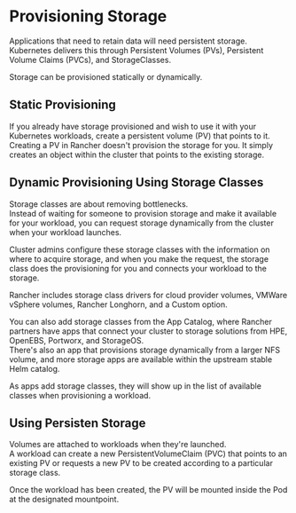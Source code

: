 # Provisioning Storage

Applications that need to retain data will need persistent storage.  
Kubernetes delivers this through Persistent Volumes (PVs), Persistent Volume Claims (PVCs), and StorageClasses.

Storage can be provisioned statically or dynamically.

## Static Provisioning
If you already have storage provisioned and wish to use it with your Kubernetes workloads, create a persistent volume (PV) that points to it.  
Creating a PV in Rancher doesn't provision the storage for you. It simply creates an object within the cluster that points to the existing storage.

## Dynamic Provisioning Using Storage Classes
Storage classes are about removing bottlenecks.  
Instead of waiting for someone to provision storage and make it available for your workload, you can request storage dynamically from the cluster when your workload launches.

Cluster admins configure these storage classes with the information on where to acquire storage, and when you make the request, the storage class does the provisioning for you and connects your workload to the storage.

Rancher includes storage class drivers for cloud provider volumes, VMWare vSphere volumes, Rancher Longhorn, and a Custom option.

You can also add storage classes from the App Catalog, where Rancher partners have apps that connect your cluster to storage solutions from HPE, OpenEBS, Portworx, and StorageOS.  
There's also an app that provisions storage dynamically from a larger NFS volume, and more storage apps are available within the upstream stable Helm catalog.

As apps add storage classes, they will show up in the list of available classes when provisioning a workload.

## Using Persisten Storage

Volumes are attached to workloads when they're launched.  
A workload can create a new PersistentVolumeClaim (PVC) that points to an existing PV or requests a new PV to be created according to a particular storage class.

Once the workload has been created, the PV will be mounted inside the Pod at the designated mountpoint.

